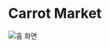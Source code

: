 # Carrot Market
![홈 화면](https://user-images.githubusercontent.com/88128323/227759295-28d3df3b-8837-497c-a13b-f2f4af48095a.PNG)
